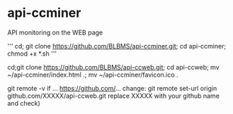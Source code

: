 # api-ccminer
API monitoring on the WEB page

'''
cd;
git clone https://github.com/BLBMS/api-ccminer.git;
cd api-ccminer;
chmod +x *.sh
'''

cd;git clone https://github.com/BLBMS/api-ccweb.git;
cd api-ccweb;
mv ~/api-ccminer/index.html .;
mv ~/api-ccminer/favicon.ico .

git remote -v
if  ... https://github.com/... change:
git remote set-url origin github.com/XXXXX/api-ccweb.git
replace XXXXX with your github name and check)
